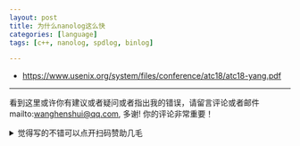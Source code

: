 ```yaml
---
layout: post
title: 为什么nanolog这么快
categories: [language]
tags: [c++, nanolog, spdlog, binlog]

---
```










- https://www.usenix.org/system/files/conference/atc18/atc18-yang.pdf


---

看到这里或许你有建议或者疑问或者指出我的错误，请留言评论或者邮件mailto:wanghenshui@qq.com, 多谢!  你的评论非常重要！

<details>
<summary>觉得写的不错可以点开扫码赞助几毛</summary>
<img src="https://wanghenshui.github.io/assets/wepay.png" alt="微信转账">
</details>